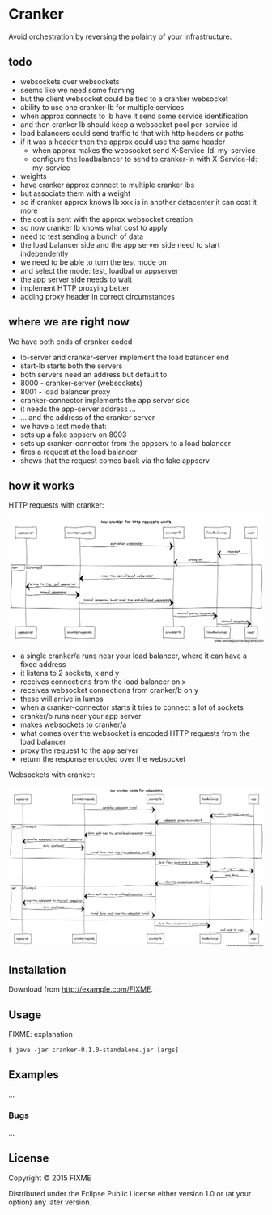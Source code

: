 # Cranker

Avoid orchestration by reversing the polairty of your infrastructure.

## todo

* websockets over websockets
 * seems like we need some framing
 * but the client websocket could be tied to a cranker websocket
* ability to use one cranker-lb for multiple services
 * when approx connects to lb have it send some service identification
 * and then cranker lb should keep a websocket pool per-service id
 * load balancers could send traffic to that with http headers or paths
  * if it was a header then the approx could use the same header
    * when approx makes the websocket send X-Service-Id: my-service
    * configure the loadbalancer to send to cranker-ln with X-Service-Id: my-service
* weights
 * have cranker approx connect to multiple cranker lbs
 * but associate them with a weight
 * so if cranker approx knows lb xxx is in another datacenter it can cost it more
 * the cost is sent with the approx websocket creation
 * so now cranker lb knows what cost to apply
* need to test sending a bunch of data
* the load balancer side and the app server side need to start independently
 * we need to be able to turn the test mode on
 * and select the mode: test, loadbal or appserver
* the app server side needs to wait
* implement HTTP proxying better
 * adding proxy header in correct circumstances
 
## where we are right now

We have both ends of cranker coded

* lb-server and cranker-server implement the load balancer end
 * start-lb starts both the servers
 * both servers need an address but default to
  * 8000 - cranker-server (websockets)
  * 8001 - load balancer proxy
* cranker-connector implements the app server side
 * it needs the app-server address ...
 * ... and the address of the cranker server
* we have a test mode that:
 * sets up a fake appserv on 8003
 * sets up cranker-connector from the appserv to a load balancer
 * fires a request at the load balancer
 * shows that the request comes back via the fake appserv
 
## how it works

HTTP requests with cranker:

![cranker for http](cranker-http-request.png)

* a single cranker/a runs near your load balancer, where it can have a fixed address
 * it listens to 2 sockets, x and y
 * receives connections from the load balancer on x
 * receives websocket connections from cranker/b on y
  * these will arrive in lumps
  * when a cranker-connector starts it tries to connect a lot of sockets
* cranker/b runs near your app server
 * makes websockets to cranker/a
 * what comes over the websocket is encoded HTTP requests from the load balancer
 * proxy the request to the app server
 * return the response encoded over the websocket


Websockets with cranker:

![cranker for websockets](cranker-websockets.png)

## Installation

Download from http://example.com/FIXME.


## Usage

FIXME: explanation

    $ java -jar cranker-0.1.0-standalone.jar [args]


## Examples

...

### Bugs

...


## License

Copyright © 2015 FIXME

Distributed under the Eclipse Public License either version 1.0 or (at
your option) any later version.
